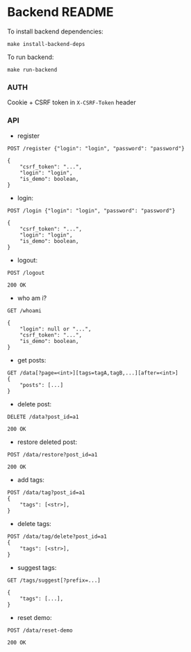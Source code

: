 # Backend README

To install backend dependencies:
```
make install-backend-deps
```

To run backend:
```
make run-backend
```

### AUTH

Cookie + CSRF token in `X-CSRF-Token` header

### API

- register
```
POST /register {"login": "login", "password": "password"}

{
    "csrf_token": "...",
    "login": "login",
    "is_demo": boolean,
}
```

- login:
```
POST /login {"login": "login", "password": "password"}

{
    "csrf_token": "...",
    "login": "login",
    "is_demo": boolean,
}
```

- logout:
```
POST /logout

200 OK
```

- who am i?
```
GET /whoami

{
    "login": null or "...",
    "csrf_token": "...",
    "is_demo": boolean,
}

```


- get posts:
```
GET /data[?page=<int>][tags=tagA,tagB,...][after=<int>]
{
    "posts": [...]
}
```

- delete post:
```
DELETE /data?post_id=a1

200 OK
```

- restore deleted post:
```
POST /data/restore?post_id=a1

200 OK
```


- add tags:
```
POST /data/tag?post_id=a1
{
    "tags": [<str>],
}
```

- delete tags:
```
POST /data/tag/delete?post_id=a1
{
    "tags": [<str>],
}
```

- suggest tags:
```
GET /tags/suggest[?prefix=...]

{
    "tags": [...],
}
```

- reset demo:
```
POST /data/reset-demo

200 OK
```
